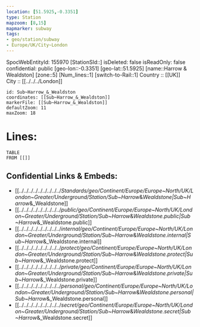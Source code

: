 ```yaml
---
location: [51.5925,-0.3351] 
type: Station 
mapzoom: [8,15] 
mapmarker: subway 
tags:
- geo/station/subway
- Europe/UK/City~London
---
```

SpocWebEntityId: 155970
[StationSId::] 
isDeleted: false
isReadOnly: false
confidential: public
[geo-lon::-0.3351] 
[geo-lat::51.5925] 
[name::Harrow &amp; Wealdston] 
[zone::5] 
[Num_lines::1] 
[switch-to-Rail::1] 
Country :: [[UK]]  
City :: [[../../../London]]  


```leaflet
id: Sub~Harrow_&_Wealdston
coordinates: [[Sub~Harrow_&_Wealdston]] 
markerFile: [[Sub~Harrow_&_Wealdston]] 
defaultZoom: 11 
maxZoom: 18
```


# Lines: 
```dataview
TABLE 
FROM [[]] 
```

## Confidential Links & Embeds: 
- [[../../../../../../../../../_Standards/geo/Continent/Europe/Europe~North/UK/London~Greater/Underground/Station/Sub~Harrow_&_Wealdstone|Sub~Harrow_&_Wealdstone]] 
- [[../../../../../../../../../_public/geo/Continent/Europe/Europe~North/UK/London~Greater/Underground/Station/Sub~Harrow_&_Wealdstone.public|Sub~Harrow_&_Wealdstone.public]] 
- [[../../../../../../../../../_internal/geo/Continent/Europe/Europe~North/UK/London~Greater/Underground/Station/Sub~Harrow_&_Wealdstone.internal|Sub~Harrow_&_Wealdstone.internal]] 
- [[../../../../../../../../../_protect/geo/Continent/Europe/Europe~North/UK/London~Greater/Underground/Station/Sub~Harrow_&_Wealdstone.protect|Sub~Harrow_&_Wealdstone.protect]] 
- [[../../../../../../../../../_private/geo/Continent/Europe/Europe~North/UK/London~Greater/Underground/Station/Sub~Harrow_&_Wealdstone.private|Sub~Harrow_&_Wealdstone.private]] 
- [[../../../../../../../../../_personal/geo/Continent/Europe/Europe~North/UK/London~Greater/Underground/Station/Sub~Harrow_&_Wealdstone.personal|Sub~Harrow_&_Wealdstone.personal]] 
- [[../../../../../../../../../_secret/geo/Continent/Europe/Europe~North/UK/London~Greater/Underground/Station/Sub~Harrow_&_Wealdstone.secret|Sub~Harrow_&_Wealdstone.secret]] 
